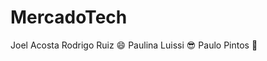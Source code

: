 # MercadoTech
Joel Acosta
Rodrigo Ruiz :smile: 
Paulina Luissi :sunglasses:
Paulo Pintos :space_invader:

